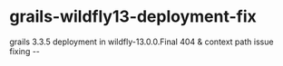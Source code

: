 # grails-wildfly13-deployment-fix
grails 3.3.5 deployment in wildfly-13.0.0.Final 404 &amp; context path issue fixing --
